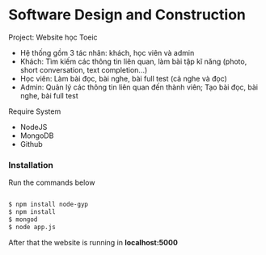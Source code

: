 # Software Design and Construction

 Project: Website học Toeic
- Hệ thống gồm 3 tác nhân: khách, học viên và admin
- Khách: Tìm kiếm các thông tin liên quan, làm bài tập kĩ năng (photo, short conversation, text completion...)
- Học viên: Làm bài đọc, bài nghe, bài full test (cả nghe và đọc)
- Admin: Quản lý các thông tin liên quan đến thành viên; Tạo bài đọc, bài nghe, bài full test

Require System
  - NodeJS 
  - MongoDB
  - Github 
  
### Installation

Run the commands below 

```sh

$ npm install node-gyp 
$ npm install 
$ mongod 
$ node app.js
```

After that the website is running in **localhost:5000**
